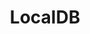 ---
title: LocalDB
lang: en
description: Minimal local storage api.
icon: DB
tech: [
    {
        icon: 'fa-brands:js-square',
        color: 'lincoln',
        name: 'JavaScript'
    },
]
size: 'lg:col-span-1'
order: 2
---